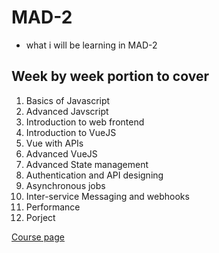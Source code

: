 # MAD-2
- what i will be learning in MAD-2
## Week by week portion to cover

1) Basics of Javascript
2) Advanced Javscript
3) Introduction to web frontend
4) Introduction to VueJS
5) Vue with APIs
6) Advanced VueJS
7) Advanced State management
8) Authentication and API designing
9) Asynchronous jobs
10) Inter-service  Messaging and webhooks
11) Performance 
12) Porject

[Course page](https://study.iitm.ac.in/ds/course_pages/BSCS2006.html)
